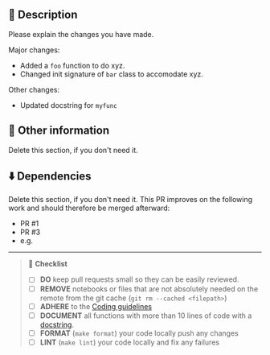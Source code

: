 <!--
Please refer to our PR documentation
(https://wiki.visium.ch/display/EN/Code+Review+Guidelines)
for any questions on submitting a pull request,
 or let your project lead know if you need any help.
-->

## 🚀 Description

<!--
Describe the big picture of your changes here to communicate
to the team lead and the rest of your team why they should accept
this pull request. If it fixes a bug or resolves a feature request,
be sure to link to that issue on Trello.
-->

Please explain the changes you have made.

Major changes:

- Added a `foo` function to do xyz.
- Changed init signature of `bar` class to accomodate xyz.

Other changes:

- Updated docstring for `myfunc`

## 🧐 Other information

<!--
If this is a relatively large or complex change,
kick off the discussion by explaining why you
chose the solution you did and what alternatives
you considered, etc.
-->

Delete this section, if you don't need it.

## ⬇️ Dependencies

Delete this section, if you don't need it.
This PR improves on the following work and should therefore be merged afterward:

- PR #1
- PR #3
- e.g.

---

<!--
Please check if your PR fulfills the following requirements.
Put an `x` in the boxes that apply. You can also fill these
out after creating the PR. If you're unsure about any of them,
don't hesitate to ask.
This is a reminder of what we are going to look for  before
merging your code.
-->

> 🚨 **Checklist**
>
> - [ ] **DO** keep pull requests small so they can be easily reviewed.
> - [ ] **REMOVE** notebooks or files that are not absolutely needed on the remote from the git cache (`git rm --cached <filepath>`)
> - [ ] **ADHERE** to the [Coding guidelines](https://google.github.io/styleguide/pyguide.html)
> - [ ] **DOCUMENT** all functions with more than 10 lines of code with a [docstring](https://sphinxcontrib-napoleon.readthedocs.io/en/latest/example_google.html).
> - [ ] **FORMAT** (`make format`) your code locally push any changes
> - [ ] **LINT** (`make lint`) your code locally and fix any failures
